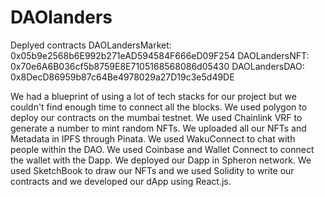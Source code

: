# DAOlanders

Deplyed contracts
DAOLandersMarket: 0x05b9e2568b6E992b271eAD594584F666eD09F254
DAOLandersNFT: 0x70e6A6B036cf5b8759E8E7105168568086d05430
DAOLandersDAO: 0x8DecD86959b87c64Be4978029a27D19c3e5d49DE

We had a blueprint of using a lot of tech stacks for our project but we couldn't find enough time to connect all the blocks. We used polygon to deploy our contracts on the mumbai testnet. We used Chainlink VRF to generate a number to mint random NFTs. We uploaded all our NFTs and Metadata in IPFS through Pinata. We used WakuConnect to chat with people within the DAO. We used Coinbase and Wallet Connect to connect the wallet with the Dapp. We deployed our Dapp in Spheron network. We used SketchBook to draw our NFTs and we used Solidity to write our contracts and we developed our dApp using React.js.
